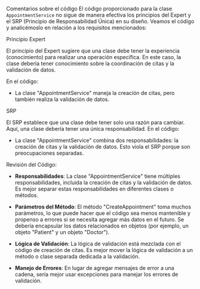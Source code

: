 Comentarios sobre el código
El código proporcionado para la clase `AppointmentService` no sigue de manera efectiva los principios del Expert y el SRP (Principio de Responsabilidad Única) en su diseño. Veamos el código y analicémoslo en relación a los requisitos mencionados:

Principio Expert

El principio del Expert sugiere que una clase debe tener la experiencia (conocimiento) para realizar una operación específica. En este caso, la clase debería tener conocimiento sobre la coordinación de citas y la validación de datos.

En el código:

- La clase "AppointmentService" maneja la creación de citas, pero también realiza la validación de datos.

SRP

El SRP establece que una clase debe tener solo una razón para cambiar. Aquí, una clase debería tener una única responsabilidad. En el código:

- La clase "AppointmentService" combina dos responsabilidades: la creación de citas y la validación de datos. Esto viola el SRP porque son preocupaciones separadas.

Revisión del Código:

 - **Responsabilidades**: La clase "AppointmentService" tiene múltiples responsabilidades, incluida la creación de citas y la validación de datos. Es mejor separar estas responsabilidades en diferentes clases o métodos.

 - **Parámetros del Método**: El método "CreateAppointment" toma muchos parámetros, lo que puede hacer que el código sea menos mantenible y propenso a errores si se necesita agregar más datos en el futuro. Se debería encapsular los datos relacionados en objetos (por ejemplo, un objeto "Patient" y un objeto "Doctor").

 - **Lógica de Validación**: La lógica de validación está mezclada con el código de creación de citas. Es mejor mover la lógica de validación a un método o clase separada dedicada a la validación.

 - **Manejo de Errores**: En lugar de agregar mensajes de error a una cadena, sería mejor usar excepciones para manejar los errores de validación.
